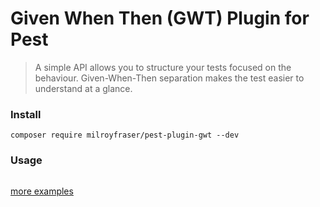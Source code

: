 # Given When Then (GWT) Plugin for Pest

> A simple API allows you to structure your tests focused on the behaviour. Given-When-Then separation makes the test easier to understand at a glance.

### Install
```shell
composer require milroyfraser/pest-plugin-gwt --dev
```

### Usage
```php

```

[more examples](https://github.com/milroyfraser/pest-plugin-gwt/blob/master/tests/Example.php)


